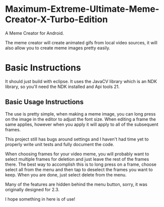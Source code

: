 Maximum-Extreme-Ultimate-Meme-Creator-X-Turbo-Edition
=====================================================

A Meme Creator for Android.

The meme creator will create animated gifs from local video sources, it will also allow you to create meme images pretty easily.

# Basic Instructions

It should just build with eclipse.  It uses the JavaCV library which is an NDK library, so you'll need the NDK installed and Api tools 21.

## Basic Usage Instructions

The use is pretty simple, when making a meme image, you can long press on the image in the editor to adjust the font size.  When editing a frame the same applies, however when you apply it will apply to all of the subsequent frames.

This project still has bugs around settings and I haven't had time yet to properly write unit tests and fully document the code.

When choosing frames for your video meme, you will probably want to select multiple frames for deletion and just leave the rest of the frames there.  The best way to accomplish this is to long press on a frame, choose select all from the menu and then tap to deselect the frames you want to keep.  When you are done, just select delete from the menu.

Many of the features are hidden behind the menu button, sorry, it was originally designed for 2.3.

I hope something in here is of use!

